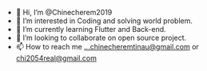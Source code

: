 - 👋 Hi, I’m @Chinecherem2019
- 👀 I’m interested in Coding and solving world problem.
- 🌱 I’m currently learning Flutter and Back-end. 
- 💞️ I’m looking to collaborate on open source project.
- 📫 How to reach me ...chinecheremtinau@gmail.com or chi2054real@gmail.com

<!---
Chinecherem2019/Chinecherem2019 is a ✨ special ✨ repository because its `README.md` (this file) appears on your GitHub profile.
You can click the Preview link to take a look at your changes.
--->
